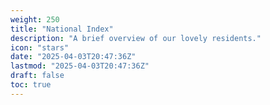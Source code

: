 ```yaml
---
weight: 250
title: "National Index"
description: "A brief overview of our lovely residents."
icon: "stars"
date: "2025-04-03T20:47:36Z"
lastmod: "2025-04-03T20:47:36Z"
draft: false
toc: true
---
```

